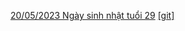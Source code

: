 [20/05/2023 Ngày sinh nhật tuổi 29](https://minhmocmeo.github.io/DailyNote/20230520) [[git]](https://github.com/minhmocmeo/minhmocmeo.github.io/blob/main/DailyNote/20230520.md)  
